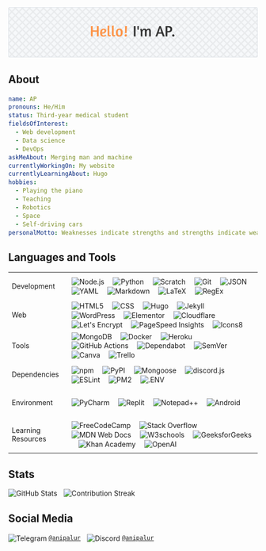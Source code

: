 <!-- markdownlint-disable first-line-heading no-alt-text -->

<picture>
  <source
    srcset="./assets/header-image-dark.png"
    media="(prefers-color-scheme: dark)"
  />
  <source
    srcset="./assets/header-image-light.png"
    media="(prefers-color-scheme: light), (prefers-color-scheme: no-preference)"
  />
  <img src="./assets/header-image-light.png" alt="Header Image" />
</picture>

## About

```yaml
name: AP
pronouns: He/Him
status: Third-year medical student
fieldsOfInterest:
  - Web development
  - Data science
  - DevOps
askMeAbout: Merging man and machine
currentlyWorkingOn: My website
currentlyLearningAbout: Hugo
hobbies:
  - Playing the piano
  - Teaching
  - Robotics
  - Space
  - Self-driving cars
personalMotto: Weaknesses indicate strengths and strengths indicate weaknesses.
```

## Languages and Tools

<table>
  <tr></tr>
  <tr>
    <td><br>Development<br><br></td>
    <td>
      <img src="https://cdn.simpleicons.org/nodedotjs" height="40" align="center" alt="Node.js" title="Node.js" />
      <img width="10" />
      <img src="https://cdn.simpleicons.org/python" height="40" align="center" alt="Python" title="Python" />
      <img width="10" />
      <img src="https://cdn.simpleicons.org/scratch" height="40" align="center" alt="Scratch" title="Scratch" />
      <img width="10" />
      <!--
      The Git (sourced from https://git-scm.com/downloads/logos)
      by Jason Long
      is licensed under the Creative Commons Attribution 3.0 Unported License (https://spdx.org/licenses/CC-BY-3.0).
      -->
      <img src="https://cdn.simpleicons.org/git" height="40" align="center" alt="Git" title="Git" />
      <img width="10" />
      <img src="https://cdn.simpleicons.org/json/000000/FFFFFF" height="40" align="center" alt="JSON" title="JSON" />
      <img width="10" />
      <img src="https://cdn.simpleicons.org/yaml" height="40" align="center" alt="YAML" title="YAML" />
      <img width="10" />
      <img src="https://cdn.simpleicons.org/markdown/000000/FFFFFF" height="40" align="center" alt="Markdown" title="Markdown" />
      <img width="10" />
      <img src="https://cdn.simpleicons.org/latex" height="40" align="center" alt="LaTeX" title="LaTeX" />
      <img width="10" />
      <img src="https://skillicons.dev/icons?i=regex" height="40" align="center" alt="RegEx" title="RegEx" />
    </td>
  </tr>
  <tr></tr>
  <tr>
    <td><br>Web<br><br></td>
    <td>
      <img src="https://cdn.simpleicons.org/html5" height="40" align="center" alt="HTML5" title="HTML5" />
      <img width="10" />
      <img src="https://cdn.simpleicons.org/css" height="40" align="center" alt="CSS" title="CSS" />
      <img width="10" />
      <img src="https://cdn.simpleicons.org/hugo" height="40" align="center" alt="Hugo" title="Hugo" />
      <img width="10" />
      <!--
      The Jekyll (sourced from https://github.com/jekyll/brand)
      by Jekyll, 2023
      is licensed under the Creative Commons Attribution 4.0 International License (https://spdx.org/licenses/CC-BY-4.0).
      -->
      <img src="https://cdn.simpleicons.org/jekyll" height="40" align="center" alt="Jekyll" title="Jekyll" />
      <img width="10" />
      <img src="https://cdn.simpleicons.org/wordpress" height="40" align="center" alt="WordPress" title="WordPress" />
      <img width="10" />
      <img src="https://cdn.simpleicons.org/elementor" height="40" align="center" alt="Elementor" title="Elementor" />
      <img width="10" />
      <!--
      Cloudflare, the Cloudflare, and Cloudflare Workers are trademarks and/or registered trademarks
      of Cloudflare, Inc. in the United States and other jurisdictions.
      -->
      <img src="https://cdn.simpleicons.org/cloudflare" height="40" align="center" alt="Cloudflare" title="Cloudflare" />
      <img width="10" />
      <!--
      The Let's Encrypt (sourced from https://www.abetterinternet.org/trademarks/#le-logos)
      by Internet Security Research Group, 2023
      is licensed under the Creative Commons Attribution Non Commercial 4.0 International License (https://spdx.org/licenses/CC-BY-NC-4.0).
      -->
      <img src="https://cdn.simpleicons.org/letsencrypt" height="40" align="center" alt="Let's Encrypt" title="Let's Encrypt" />
      <img width="10" />
      <img src="https://cdn.simpleicons.org/pagespeedinsights" height="40" align="center" alt="PageSpeed Insights" title="PageSpeed Insights" />
      <img width="10" />
      <img src="https://cdn.simpleicons.org/icons8" height="40" align="center" alt="Icons8" title="Icons8" />
    </td>
  </tr>
  <tr></tr>
  <tr>
    <td><br>Tools<br><br></td>
    <td>
      <img src="https://cdn.simpleicons.org/mongodb" height="40" align="center" alt="MongoDB" title="MongoDB" />
      <img width="10" />
      <img src="https://cdn.simpleicons.org/docker" height="40" align="center" alt="Docker" title="Docker" />
      <img width="10" />
      <img src="https://cdn.simpleicons.org/heroku" height="40" align="center" alt="Heroku" title="Heroku" />
      <img width="10" />
      <img src="https://cdn.simpleicons.org/githubactions" height="40" align="center" alt="GitHub Actions" title="GitHub Actions" />
      <img width="10" />
      <img src="https://cdn.simpleicons.org/dependabot" height="40" align="center" alt="Dependabot" title="Dependabot" />
      <img width="10" />
      <img src="https://cdn.simpleicons.org/semver/3F4551/FFFFFF" height="40" align="center" alt="SemVer" title="SemVer" />
      <img width="10" />
      <img src="https://cdn.simpleicons.org/canva" height="40" align="center" alt="Canva" title="Canva" />
      <img width="10" />
      <img src="https://cdn.simpleicons.org/trello" height="40" align="center" alt="Trello" title="Trello" />
    </td>
  </tr>
  <tr></tr>
  <tr>
    <td><br>Dependencies<br><br></td>
    <td>
      <!-- npm is a registered trademark of npm, Inc. -->
      <img src="https://cdn.simpleicons.org/npm" height="40" align="center" alt="npm" title="npm" />
      <img width="10" />
      <img src="https://cdn.simpleicons.org/pypi" height="40" align="center" alt="PyPI" title="PyPI" />
      <img width="10" />
      <img src="https://cdn.simpleicons.org/mongoose" height="40" align="center" alt="Mongoose" title="Mongoose" />
      <img width="10" />
      <img src="https://cdn.jsdelivr.net/gh/devicons/devicon/icons/discordjs/discordjs-original.svg" height="40" align="center" alt="discord.js" title="discord.js" />
      <img width="10" />
      <img src="https://cdn.simpleicons.org/eslint" height="40" align="center" alt="ESLint" title="ESLint" />
      <img width="10" />
      <img src="https://cdn.simpleicons.org/pm2" height="40" align="center" alt="PM2" title="PM2" />
      <img width="10" />
      <img src="https://cdn.simpleicons.org/dotenv" height="40" align="center" alt=".ENV" title=".ENV" />
    </td>
  </tr>
  <tr></tr>
  <tr>
    <td><br>Environment<br><br></td>
    <td>
      <!-- Copyright © 2023 JetBrains s.r.o. PyCharm and the PyCharm are registered trademarks of JetBrains s.r.o. -->
      <img src="https://cdn.simpleicons.org/pycharm/000000/FFFFFF" height="40" align="center" alt="PyCharm" title="PyCharm" />
      <img width="10" />
      <img src="https://cdn.simpleicons.org/replit" height="40" align="center" alt="Replit" title="Replit" />
      <img width="10" />
      <img src="https://cdn.simpleicons.org/notepadplusplus" height="40" align="center" alt="Notepad++" title="Notepad++" />
      <img width="10" />
      <img src="https://cdn.simpleicons.org/android" height="40" align="center" alt="Android" title="Android" />
    </td>
  </tr>
  <tr></tr>
  <tr>
    <td><br>Learning Resources<br><br></td>
    <td>
      <img src="https://cdn.simpleicons.org/freecodecamp/0A0A23/FFFFFF" height="40" align="center" alt="FreeCodeCamp" title="FreeCodeCamp" />
      <img width="10" />
      <img src="https://cdn.simpleicons.org/stackoverflow" height="40" align="center" alt="Stack Overflow" title="Stack Overflow" />
      <img width="10" />
      <img src="https://cdn.simpleicons.org/mdnwebdocs/000000/FFFFFF" height="40" align="center" alt="MDN Web Docs" title="MDN Web Docs" />
      <img width="10" />
      <img src="https://cdn.simpleicons.org/w3schools" height="40" align="center" alt="W3schools" title="W3schools" />
      <img width="10" />
      <img src="https://cdn.simpleicons.org/geeksforgeeks" height="40" align="center" alt="GeeksforGeeks" title="GeeksforGeeks" />
      <img width="10" />
      <img src="https://cdn.simpleicons.org/khanacademy" height="40" align="center" alt="Khan Academy" title="Khan Academy" />
      <img width="10" />
      <img src="https://cdn.simpleicons.org/openai" height="40" align="center" alt="OpenAI" title="OpenAI" />
    </td>
  </tr>
</table>

## Stats

<div align="left">
  <picture>
    <source
      srcset="https://github-readme-stats.vercel.app/api?username=anipalur&include_all_commits=true&show=reviews&show_icons=true&hide_rank=true&hide=contribs&disable_animations=true&title_color=FD9346&text_color=CCCCCC&icon_color=FD9346&border_color=444C56&bg_color=262626"
      media="(prefers-color-scheme: dark)"
    />
    <source
      srcset="https://github-readme-stats.vercel.app/api?username=anipalur&include_all_commits=true&show=reviews&show_icons=true&hide_rank=true&hide=contribs&disable_animations=true&title_color=FD9346&text_color=333333&icon_color=FD9346&border_color=D0D7DE&bg_color=F6F8FA"
      media="(prefers-color-scheme: light), (prefers-color-scheme: no-preference)"
    />
    <img src="https://github-readme-stats.vercel.app/api?username=anipalur&include_all_commits=true&show=reviews&show_icons=true&hide_rank=true&hide=contribs&disable_animations=true" height="150" alt="GitHub Stats" title="GitHub Stats" />
  </picture>
  <img width="5" />
  <picture>
    <source
      srcset="https://streak-stats.demolab.com?user=anipalur&date_format=j%20M%5B%20Y%5D&mode=weekly&disable_animations=true&background=262626&border=444C56&stroke=CCCCCC&ring=FD9346&fire=FD9346&currStreakNum=FD9346&sideNums=FD9346&currStreakLabel=FD9346&sideLabels=FD9346&dates=CCCCCC"
      media="(prefers-color-scheme: dark)"
    />
    <source
      srcset="https://streak-stats.demolab.com?user=anipalur&date_format=j%20M%5B%20Y%5D&mode=weekly&disable_animations=true&background=F6F8FA&border=D0D7DE&stroke=333333&ring=FD9346&fire=FD9346&currStreakNum=FD9346&sideNums=FD9346&currStreakLabel=FD9346&sideLabels=FD9346&dates=333333"
      media="(prefers-color-scheme: light), (prefers-color-scheme: no-preference)"
    />
    <img src="https://streak-stats.demolab.com?user=anipalur&date_format=j%20M%5B%20Y%5D&mode=weekly&disable_animations=true" height="150" alt="Contribution Streak" title="Contribution Streak" />
  </picture>
</div>

## Social Media

<div align="left">
  <img src="https://cdn.simpleicons.org/telegram" height="20" align="center" alt="Telegram" title="Telegram" />
  <a href="https://t.me/anipalur" title="View my Telegram profile."><code>@anipalur</code></a>
  <img width="5" />
  <img src="https://cdn.simpleicons.org/discord/5865F2" height="20" align="center" alt="Discord" title="Discord" />
  <a href="https://discordapp.com/users/689680683186126865" title="View my Discord profile."><code>@anipalur</code></a>
</div>
